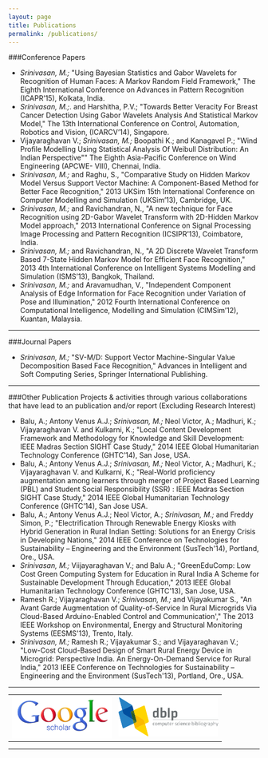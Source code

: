 ```yaml
---
layout: page
title: Publications
permalink: /publications/
---
```


###Conference Papers
* *Srinivasan, M.;*  "Using Bayesian Statistics and Gabor Wavelets for Recognition of Human Faces: A Markov Random Field Framework," The Eighth International Conference on Advances in Pattern Recognition (ICAPR’15), Kolkata, India. 
* *Srinivasan, M.;*. and Harshitha, P.V.; "Towards Better Veracity For Breast Cancer Detection Using Gabor Wavelets Analysis And Statistical Markov Model," The 13th International Conference on Control, Automation, Robotics and Vision, (ICARCV’14), Singapore.
* Vijayaraghavan V.; *Srinivasan, M.;* Boopathi K.; and Kanagavel P.; "Wind Profile Modelling Using Statistical Analysis Of Weibull Distribution: An Indian Perspective"" The Eighth Asia-Pacific Conference on Wind Engineering (APCWE- VIII), Chennai, India.
* *Srinivasan, M.;* and Raghu, S., "Comparative Study on Hidden Markov Model Versus Support Vector Machine: A Component-Based Method for Better Face Recognition," 2013 UKSim 15th International Conference on Computer Modelling and Simulation (UKSim’13), Cambridge, UK.
* *Srinivasan, M.;* and Ravichandran, N., "A new technique for Face Recognition using 2D-Gabor Wavelet Transform with 2D-Hidden Markov Model approach," 2013 International Conference on Signal Processing Image Processing and Pattern Recognition (ICSIPR’13), Coimbatore, India.
* *Srinivasan, M.;* and Ravichandran, N., "A 2D Discrete Wavelet Transform Based 7-State Hidden Markov Model for Efficient Face Recognition," 2013 4th International Conference on Intelligent Systems Modelling and Simulation (ISMS’13), Bangkok, Thailand.
* *Srinivasan, M.;* and Aravamudhan, V., "Independent Component Analysis of Edge Information for Face Recognition under Variation of Pose and Illumination," 2012 Fourth International Conference on Computational Intelligence, Modelling and Simulation (CIMSim’12), Kuantan, Malaysia.

<hr/>

###Journal Papers
* *Srinivasan, M.;*  "SV-M/D: Support Vector Machine-Singular Value Decomposition Based Face Recognition," Advances in Intelligent and Soft Computing Series, Springer International Publishing.

<hr/>

###Other Publication
Projects & activities through various collaborations that have lead to an publication and/or report (Excluding Research Interest)

* Balu, A.; Antony Venus A.J.; *Srinivasan, M.;* Neol Victor, A.; Madhuri, K.; Vijayaraghavan V. and Kulkarni, K.; "Local Content Development Framework and Methodology for Knowledge and Skill Development: IEEE Madras Section SIGHT Case Study," 2014 IEEE Global Humanitarian Technology Conference (GHTC’14), San Jose, USA.
* Balu, A.; Antony Venus A.J.; *Srinivasan, M.;* Neol Victor, A.; Madhuri, K.; Vijayaraghavan V. and Kulkarni, K.; "Real-World proficiency augmentation among learners through merger of Project Based Learning (PBL) and Student Social Responsibility (SSR) : IEEE Madras Section SIGHT Case Study," 2014 IEEE Global Humanitarian Technology Conference (GHTC’14), San Jose USA.
* Balu, A.; Antony Venus A.J.; Neol Victor, A.; *Srinivasan, M.;* and Freddy Simon, P.; "Electrification Through Renewable Energy Kiosks with Hybrid Generation in Rural Indian Setting: Solutions for an Energy Crisis in Developing Nations," 2014 IEEE Conference on Technologies for Sustainability – Engineering and the Environment (SusTech'14), Portland, Ore., USA.
* *Srinivasan, M.;* Viijayaraghavan V.; and Balu A.; "GreenEduComp: Low Cost Green Computing System for Education in Rural India A Scheme for Sustainable Development Through Education," 2013 IEEE Global Humanitarian Technology Conference (GHTC’13), San Jose, USA.
* Ramesh R.; Vijayaraghavan V.; *Srinivasan, M.;* and Vijayakumar S., "An Avant Garde Augmentation of Quality-of-Service In Rural Microgrids Via Cloud-Based Arduino-Enabled Control and Communication'," The 2013 IEEE Workshop on Environmental, Energy and Structural Monitoring Systems (EESMS'13), Trento, Italy.
* *Srinivasan, M.;* Ramesh R.; Vijayakumar S.; and Vijayaraghavan V.; "Low-Cost Cloud-Based Design of Smart Rural Energy Device in Microgrid: Perspective India. An Energy-On-Demand Service for Rural India," 2013 IEEE Conference on Technologies for Sustainability – Engineering and the Environment (SusTech'13), Portland, Ore., USA.


<hr/>
<div align="center">
<table text-align="center">
<tr>
<td><a href='http://scholar.google.co.in/citations?user=MahZ6toAAAAJ&hl=en'><img src='/public/images/GoogleScholar.png' width='200' border='0'></a></td>
<td><a href='http://www.informatik.uni-trier.de/~ley/pers/hy/s/Srinivasan:Mukundhan'><img src='/public/images/dblpLogo.png' width='200' border='0'></a></td>
</tr></table></div>
<hr/>
